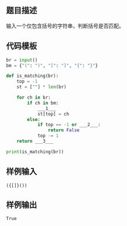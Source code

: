 ## 题目描述
输入一个仅包含括号的字符串，判断括号是否匹配。

## 代码模板
```py
br = input()
bm = {"(": ")", "[": "]", "{": "}"}

def is_matching(br):
    top = -1
    st = [""] * len(br)

    for ch in br:
        if ch in bm:
            ___1___
            st[top] = ch
        else:
            if top == -1 or ___2___:
                return False
            top -= 1
    return ___3___

print(is_matching(br))
```

## 样例输入
```
({[]}())
```

## 样例输出
```
True
```
